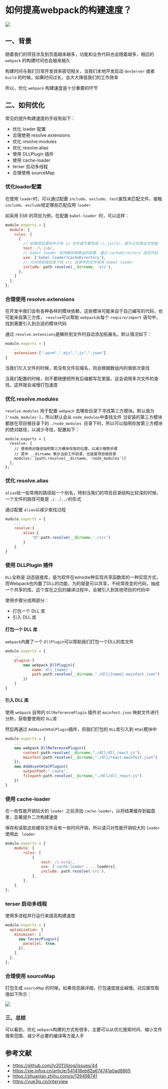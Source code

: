 # 如何提高webpack的构建速度？

 ![](https://static.vue-js.com/3a1b8620-b01b-11eb-85f6-6fac77c0c9b3.png)

## 一、背景

随着我们的项目涉及到页面越来越多，功能和业务代码也会随着越多，相应的 `webpack` 的构建时间也会越来越久

构建时间与我们日常开发效率密切相关，当我们本地开发启动 `devServer` 或者 `build` 的时候，如果时间过长，会大大降低我们的工作效率

所以，优化 `webpack` 构建速度是十分重要的环节

## 二、如何优化

常见的提升构建速度的手段有如下：

- 优化 loader 配置
- 合理使用 resolve.extensions
- 优化 resolve.modules
- 优化 resolve.alias
- 使用 DLLPlugin 插件
- 使用 cache-loader
- terser 启动多线程
- 合理使用 sourceMap

### 优化loader配置

在使用 `loader`时，可以通过配置 `include`、`exclude`、`test`属性来匹配文件，接触 `include`、`exclude`规定哪些匹配应用 `loader`

如采用 ES6 的项目为例，在配置 `babel-loader `时，可以这样：

```js
module.exports = {
  module: {
    rules: [
      {
        // 如果项目源码中只有 js 文件就不要写成 /\.jsx?$/，提升正则表达式性能
        test: /\.js$/,
        // babel-loader 支持缓存转换出的结果，通过 cacheDirectory 选项开启
        use: ['babel-loader?cacheDirectory'],
        // 只对项目根目录下的 src 目录中的文件采用 babel-loader
        include: path.resolve(__dirname, 'src'),
      },
    ]
  },
};
```

### 合理使用 resolve.extensions

在开发中我们会有各种各样的模块依赖，这些模块可能来自于自己编写的代码，也可能来自第三方库， `resolve`可以帮助 `webpack`从每个 `require/import` 语句中，找到需要引入到合适的模块代码

通过 `resolve.extensions`是解析到文件时自动添加拓展名，默认情况如下：

```js
module.exports = {
    ...
    extensions:[".warm",".mjs",".js",".json"]
}
```

当我们引入文件的时候，若没有文件后缀名，则会根据数组内的值依次查找

当我们配置的时候，则不要随便把所有后缀都写在里面，这会调用多次文件的查找，这样就会减慢打包速度

### 优化 resolve.modules

`resolve.modules` 用于配置 `webpack` 去哪些目录下寻找第三方模块。默认值为 `['node_modules']`，所以默认会从 `node_modules`中查找文件
当安装的第三方模块都放在项目根目录下的 `./node_modules `目录下时，所以可以指明存放第三方模块的绝对路径，以减少寻找，配置如下：

```
module.exports = {
  resolve: {
    // 使用绝对路径指明第三方模块存放的位置，以减少搜索步骤
    // 其中 __dirname 表示当前工作目录，也就是项目根目录
    modules: [path.resolve(__dirname, 'node_modules')]
  },
};
```

### 优化 resolve.alias

`alias`给一些常用的路径起一个别名，特别当我们的项目目录结构比较深的时候，一个文件的路径可能是 `./../../`的形式

通过配置 `alias`以减少查找过程

```js
module.exports = {
    ...
    resolve:{
        alias:{
            "@":path.resolve(__dirname,'./src')
        }
    }
}
```

### 使用 DLLPlugin 插件

`DLL`全称是 动态链接库，是为软件在winodw种实现共享函数库的一种实现方式，而Webpack也内置了DLL的功能，为的就是可以共享，不经常改变的代码，抽成一个共享的库。这个库在之后的编译过程中，会被引入到其他项目的代码中

使用步骤分成两部分：

- 打包一个 DLL 库
- 引入 DLL 库

#### 打包一个 DLL 库

`webpack`内置了一个 `DllPlugin`可以帮助我们打包一个DLL的库文件

```js
module.exports = {
    ...
    plugins:[
        new webpack.DllPlugin({
            name:'dll_[name]',
            path:path.resolve(__dirname,"./dll/[name].mainfest.json")
        })
    ]
}
```

#### 引入 DLL 库

使用 `webpack` 自带的 `DllReferencePlugin` 插件对 `mainfest.json` 映射文件进行分析，获取要使用的 `DLL`库

然后再通过 `AddAssetHtmlPlugin`插件，将我们打包的 `DLL`库引入到 `Html`模块中

```js
module.exports = {
    ...
    new webpack.DllReferencePlugin({
        context:path.resolve(__dirname,"./dll/dll_react.js"),
        mainfest:path.resolve(__dirname,"./dll/react.mainfest.json")
    }),
    new AddAssetHtmlPlugin({
        outputPath:"./auto",
        filepath:path.resolve(__dirname,"./dll/dll_react.js")
    })
}
```

### 使用 cache-loader

在一些性能开销较大的 `loader `之前添加 `cache-loader`，以将结果缓存到磁盘里，显著提升二次构建速度

保存和读取这些缓存文件会有一些时间开销，所以请只对性能开销较大的 `loader` 使用此 ` loader`

```js
module.exports = {
    module: {
        rules: [
            {
                test: /\.ext$/,
                use: ['cache-loader', ...loaders],
                include: path.resolve('src'),
            },
        ],
    },
};
```

### terser 启动多线程

使用多进程并行运行来提高构建速度

```js
module.exports = {
  optimization: {
    minimizer: [
      new TerserPlugin({
        parallel: true,
      }),
    ],
  },
};
```

### 合理使用 sourceMap

打包生成  `sourceMap` 的时候，如果信息越详细，打包速度就会越慢。对应属性取值如下所示：

![](https://static.vue-js.com/11647af0-b01d-11eb-85f6-6fac77c0c9b3.png)

### 三、总结

可以看到，优化 `webpack`构建的方式有很多，主要可以从优化搜索时间、缩小文件搜索范围、减少不必要的编译等方面入手

## 参考文献

- https://github.com/ly2011/blog/issues/44
- https://xie.infoq.cn/article/541418eb82a674741a0ad8865
- https://zhuanlan.zhihu.com/p/139498741
- https://vue3js.cn/interview
